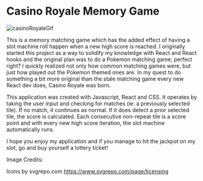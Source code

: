 # Casino Royale Memory Game 

 ![casinoRoyaleGif](https://user-images.githubusercontent.com/71289948/201804577-78c2d80a-98fb-49c5-933d-4dd9aee08d30.gif)

This is a memory matching game which has the added effect of having a slot machine roll happen when a new high score is reached. I originally started this project as a way to solidify my knowledge with React and React hooks and the original plan was to do a Pokemon matching game; perfect right? I quickly realized not only how common matching games were, but just how played out the Pokemon themed ones are. In my quest to do something a bit more original than the stale matching game every new React dev does, Casino Royale was born. 

This application was created with Javascript, React and CSS. It operates by taking the user input and checking for matches (ie: a previously selected tile). If no match, it continues as normal. If it does detect a prior selected tile, the score is calculated. Each consecutive non-repeat tile is a score point and with every new high score iteration, the slot machine automatically runs.

I hope you enjoy my application and if you manage to hit the jackpot on my slot, go and buy yourself a lottery ticket!


Image Credits: 

Icons by svgrepo.com
https://www.svgrepo.com/page/licensing

